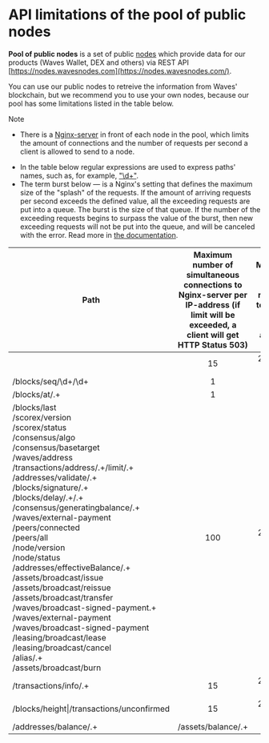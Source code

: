 # API limitations of the pool of public nodes

**Pool of public nodes** is a set of public [nodes](/blockchain/node.md) which provide data for our products (Waves Wallet, DEX and others) via REST API [https://nodes.wavesnodes.com](https://nodes.wavesnodes.com/).

You can use our public nodes to retreive the information from Waves' blockchain, but we recommend you to use your own nodes, because our pool has some limitations listed in the table below.

> [!NOTE]
> * There is a [Nginx-server](https://www.nginx.com) in front of each node in the pool, which limits the amount of connections and the number of requests per second a client is allowed to send to a node.
* In the table below regular expressions are used to express paths' names, such as, for example, ["\d+"](https://stackoverflow.com/questions/2841550/what-does-d-mean-in-regular-expression-terms).
* The term burst below — is a Nginx's setting that defines the maximum size of the "splash" of the requests. If the amount of arriving requests per second exceeds the defined value, all the exceeding requests are put into a queue. The burst is the size of that queue. If the number of the exceeding requests begins to surpass the value of the burst, then new exceeding requests will not be put into the queue, and will be canceled with the error. Read more in [the documentation](http://nginx.org/en/docs/http/ngx_http_limit_req_module.html).

| Path | Maximum number of simultaneous connections to Nginx-server per IP-address (if limit will be exceeded, a client will get HTTP Status 503) | Maximum number of the requests to Nginx-server per IP-address |
| --- | :---: | :---: |
|  | 15 | 20 (burst 50) |
| /blocks/seq/\d+/\d+ | 1 | 1 |
| /blocks/at/.+ | 1 | 1 |
|/blocks/last<br/>/scorex/version<br/>/scorex/status<br/>/consensus/algo<br/>/consensus/basetarget<br/>/waves/address<br/>/transactions/address/.+/limit/.+<br/>/addresses/validate/.+<br/>/blocks/signature/.+<br/>/blocks/delay/.+/.+<br/>/consensus/generatingbalance/.+<br/>/waves/external-payment<br/>/peers/connected<br/>/peers/all<br/>/node/version<br/>/node/status<br/>/addresses/effectiveBalance/.+<br/>/assets/broadcast/issue<br/>/assets/broadcast/reissue<br/>/assets/broadcast/transfer<br/>/waves/broadcast-signed-payment.+<br/>/waves/external-payment<br/>/waves/broadcast-signed-payment<br/>/leasing/broadcast/lease<br/>/leasing/broadcast/cancel<br/>/alias/.+<br/>/assets/broadcast/burn |  100|  20 (burst 50) |
| /transactions/info/.+ | 15 | 20 (burst 50) |
| /blocks/height\|/transactions/unconfirmed | 15 | 20 (burst 50) |
| /addresses/balance/.+|/assets/balance/.+ | 15 | 100 (burst 50) |
